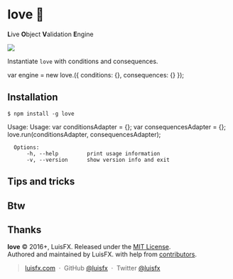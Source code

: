 # love :heartbeat:
**L**ive
**O**bject 
**V**alidation 
**E**ngine


<img src="http://i.giphy.com/eipZcKyoYWlrId82bv.gif">

Instantiate `love` with conditions and consequences.

var engine = new love.({
  conditions: {},
  consequences: {}
});


Installation
------------

    $ npm install -g love

Usage:
      Usage:
        var conditionsAdapter = {};
        var consequencesAdapter = {};
        love.run(conditionsAdapter, consequencesAdapter);

      Options:
          -h, --help         print usage information
          -v, --version      show version info and exit

Tips and tricks
---------------

Btw
---


Thanks
------

**love** © 2016+, LuisFX. Released under the [MIT License].<br>
Authored and maintained by LuisFX. with help from [contributors].

> [luisfx.com](http://luisfx.com) &nbsp;&middot;&nbsp;
> GitHub [@luisfx](https://github.com/luisfx) &nbsp;&middot;&nbsp;
> Twitter [@luisfx](https://twitter.com/luisfx)

[MIT License]: http://mit-license.org/
[contributors]: http://github.com/luisfx/love/contributors
[highlight.js]: http://highlightjs.org
